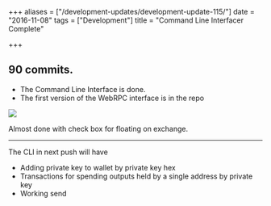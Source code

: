 +++
aliases = ["/development-updates/development-update-115/"]
date = "2016-11-08"
tags = ["Development"]
title = "Command Line Interfacer Complete"

+++
## 90 commits.
- The Command Line Interface is done.
- The first version of the WebRPC interface is in the repo

![](/img/dev-update-115-1.png)

Almost done with check box for floating on exchange.


---


The CLI in next push will have
- Adding private key to wallet by private key hex
- Transactions for spending outputs held by a single address by private key
- Working send